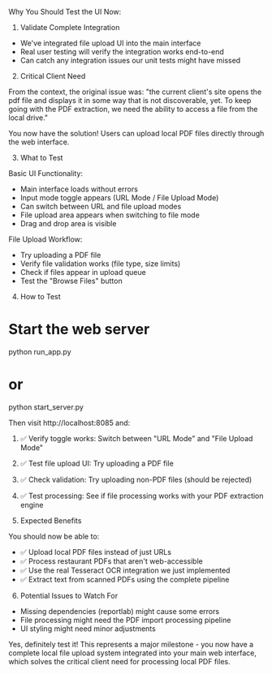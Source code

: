 Why You Should Test the UI Now:

  1. Validate Complete Integration

  - We've integrated file upload UI into the main interface
  - Real user testing will verify the integration works end-to-end
  - Can catch any integration issues our unit tests might have missed

  2. Critical Client Need

  From the context, the original issue was:
  "the current client's site opens the pdf file and displays it in some way that is not 
  discoverable, yet. To keep going with the PDF extraction, we need the ability to access a file 
  from the local drive."

  You now have the solution! Users can upload local PDF files directly through the web interface.

  3. What to Test

  Basic UI Functionality:
  - Main interface loads without errors
  - Input mode toggle appears (URL Mode / File Upload Mode)
  - Can switch between URL and file upload modes
  - File upload area appears when switching to file mode
  - Drag and drop area is visible

  File Upload Workflow:
  - Try uploading a PDF file
  - Verify file validation works (file type, size limits)
  - Check if files appear in upload queue
  - Test the "Browse Files" button

  4. How to Test

  # Start the web server
  python run_app.py
  # or
  python start_server.py

  Then visit http://localhost:8085 and:

  1. ✅ Verify toggle works: Switch between "URL Mode" and "File Upload Mode"
  2. ✅ Test file upload UI: Try uploading a PDF file
  3. ✅ Check validation: Try uploading non-PDF files (should be rejected)
  4. ✅ Test processing: See if file processing works with your PDF extraction engine

  5. Expected Benefits

  You should now be able to:
  - ✅ Upload local PDF files instead of just URLs
  - ✅ Process restaurant PDFs that aren't web-accessible
  - ✅ Use the real Tesseract OCR integration we just implemented
  - ✅ Extract text from scanned PDFs using the complete pipeline

  6. Potential Issues to Watch For

  - Missing dependencies (reportlab) might cause some errors
  - File processing might need the PDF import processing pipeline
  - UI styling might need minor adjustments

  Yes, definitely test it! This represents a major milestone - you now have a complete local file
  upload system integrated into your main web interface, which solves the critical client need for
  processing local PDF files.
